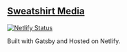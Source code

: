 ## [Sweatshirt Media](https://sweatshirtmedia.com)

[![Netlify Status](https://api.netlify.com/api/v1/badges/4b572432-9ffa-4966-8943-b7f2ae0491e6/deploy-status)](https://app.netlify.com/sites/sweatshirt/deploys)

Built with Gatsby and Hosted on Netlify.